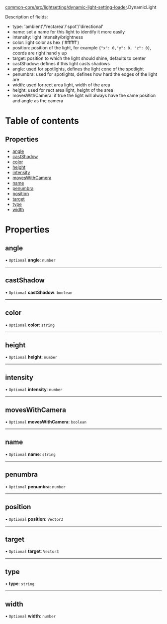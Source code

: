 [common-core/src/lightsetting/dynamic-light-setting-loader](../modules/common_core_src_lightsetting_dynamic_light_setting_loader.md).DynamicLight

Description of fields:
- type: 'ambient'/'rectarea'/'spot'/'directional'
- name: set a name for this light to identify it more easily
- intensity: light intensity/brightness
- color: light color as hex ('#ffffff')
- position: position of the light, for example `{"x": 0,"y": 0, "z": 0}`, coords are right hand y up
- target: position to which the light should shine, defaults to center
- castShadow: defines if this light casts shadows
- angle: used for spotlights, defines the light cone of the spotlight
- penumbra: used for spotlights, defines how hard the edges of the light are
- width: used for rect area light, width of the area
- height: used for rect area light, height of the area
- movesWithCamera: if true the light will always have the same position and angle as the camera

# Table of contents

## Properties

- [angle](common_core_src_lightsetting_dynamic_light_setting_loader.DynamicLight.md#angle)
- [castShadow](common_core_src_lightsetting_dynamic_light_setting_loader.DynamicLight.md#castshadow)
- [color](common_core_src_lightsetting_dynamic_light_setting_loader.DynamicLight.md#color)
- [height](common_core_src_lightsetting_dynamic_light_setting_loader.DynamicLight.md#height)
- [intensity](common_core_src_lightsetting_dynamic_light_setting_loader.DynamicLight.md#intensity)
- [movesWithCamera](common_core_src_lightsetting_dynamic_light_setting_loader.DynamicLight.md#moveswithcamera)
- [name](common_core_src_lightsetting_dynamic_light_setting_loader.DynamicLight.md#name)
- [penumbra](common_core_src_lightsetting_dynamic_light_setting_loader.DynamicLight.md#penumbra)
- [position](common_core_src_lightsetting_dynamic_light_setting_loader.DynamicLight.md#position)
- [target](common_core_src_lightsetting_dynamic_light_setting_loader.DynamicLight.md#target)
- [type](common_core_src_lightsetting_dynamic_light_setting_loader.DynamicLight.md#type)
- [width](common_core_src_lightsetting_dynamic_light_setting_loader.DynamicLight.md#width)

# Properties

## angle

• `Optional` **angle**: `number`

___

## castShadow

• `Optional` **castShadow**: `boolean`

___

## color

• `Optional` **color**: `string`

___

## height

• `Optional` **height**: `number`

___

## intensity

• `Optional` **intensity**: `number`

___

## movesWithCamera

• `Optional` **movesWithCamera**: `boolean`

___

## name

• `Optional` **name**: `string`

___

## penumbra

• `Optional` **penumbra**: `number`

___

## position

• `Optional` **position**: `Vector3`

___

## target

• `Optional` **target**: `Vector3`

___

## type

• **type**: `string`

___

## width

• `Optional` **width**: `number`
